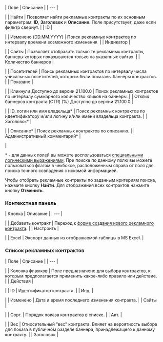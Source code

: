| Поле | Описание |
| --- |

|
| Найти | Позволяет найти рекламные контракты по их основным параметрам: **ID**, **Заголовок** и **Описание**. Поле присутствует, даже если фильтр свернут. |
| ID |

|
| Изменено (DD.MM.YYYY) | Поиск рекламных контрактов по интервалу времени возможного изменения. |
| Индикатор |

|
| Сайты | Позволяет отобразить только те рекламных контракты, баннеры которых показываются только на указанных сайтах. |
| Количество баннеров |

|
| Посетителей | Поиск рекламных контрактов по интервалу числа уникальных посетителей, которым были показаны баннеры контрактов. |
| Показано |

|
| Кликнули    Доступно до версии 21.100.0 | Поиск рекламных контрактов по интервалу суммарного количество кликов на баннеры. |
| Отклик баннеров контракта (CTR) (%)    Доступно до версии 21.100.0 |

|
| ID, логин или имя владельца\* | Поиск рекламных контрактов по идентификатору и/или логину и/или имени владельца контракта. |
| Заголовок\* |

|
| Описание\* | Поиск рекламных контрактов по описанию. |
| Административный комментарий\* |

|

\* - для данных полей вы можете воспользоваться [специальными логическими выражениями](https://dev.1c-bitrix.ru/api_help/main/general/filter.php). При поиске по данному полю вы можете пользоваться флагом в чекбоксе, расположенным справа от поля для поиска точного совпадения с искомой информацией.

Чтобы отобрать рекламные контракты по заданным критериям поиска, нажмите кнопку **Найти**. Для отображения всех контрактов нажмите кнопку **Отменить**.

### Контекстная панель

| Кнопка | Описание |
| --- |

|
| Добавить контракт | Переход к [форме создания нового рекламного контракта](/user_help/marketing/advertising/adv_contract_edit.php). |
| Настроить |

|
| Excel | Экспорт данных из отображаемой таблицы в MS Excel. |

### Список рекламных контрактов

| Поле | Описание |
| --- |

|
| Колонка флажков | Поле предназначено для выбора контрактов, к которым предполагается применить какое-либо правило или действие. |
| Действия |

|
| ID | Идентификатор контракта. |
| Инд. |

|
| Изменено | Дата и время последнего изменения контракта. |
| Сайты |

|
| Сорт. | Порядок показа контрактов в списке. |
| Акт. |

|
| Вес | Относительный "вес" контракта. Влияет на вероятность выбора для показа в публичном разделе баннера, принадлежащего к данному контракту. |
| Заголовок |